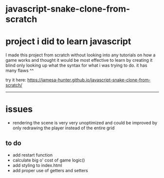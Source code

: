 # javascript-snake-clone-from-scratch
# project i did to learn javascript

I made this project from scratch without looking into any tutorials on how a game works
and thought it would be most effective to learn by creating it blind only looking up what
the syntax for what i was trying to do. it has many flaws ^^

try it here: https://jamesa-hunter.github.io/javascript-snake-clone-from-scratch/

---

# issues
- rendering the scene is very very unoptimized and could be improved
	by only redrawing the player instead of the entire grid

## to do
- add restart function
- calculate big o' cost of game logic()
- add styling to index.html
- add proper use of getters and setters
